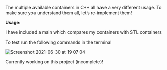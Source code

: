 The multiple available containers in C++ all have a very different usage. 
To make sure you understand them all, let’s re-implement them!


**Usage:**

I have included a main which compares my containers with STL containers

To test run the following commands in the terminal

![Screenshot 2021-06-30 at 19 07 04](https://user-images.githubusercontent.com/61982496/124002886-93277f00-d9d6-11eb-9f6c-b2958e4e4bb3.png)


Currently working on this project (incomplete)! 
